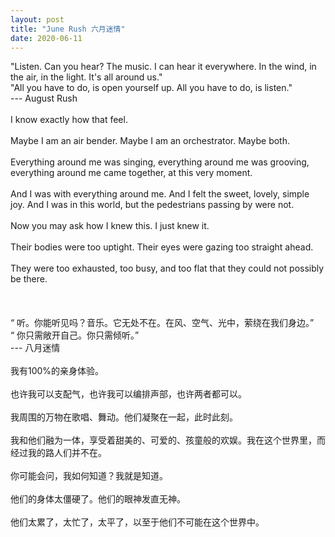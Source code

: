 ```yaml
---
layout: post
title: "June Rush 六月迷情"
date: 2020-06-11
---
```


"Listen. Can you hear? The music. I can hear it everywhere. In the wind, in the air, in the light. It's all around us." <br/>
"All you have to do, is open yourself up. All you have to do, is listen." <br/>
--- August Rush <br/>
<br/>
I know exactly how that feel. <br/>
<br/>
Maybe I am an air bender. Maybe I am an orchestrator. Maybe both. <br/>
<br/>
Everything around me was singing, everything around me was grooving, everything around me came together, at this very moment. <br/>
<br/>
And I was with everything around me. And I felt the sweet, lovely, simple joy. And I was in this world, but the pedestrians passing by were not. <br/>
<br/>
Now you may ask how I knew this. I just knew it. <br/>
<br/>
Their bodies were too uptight. Their eyes were gazing too straight ahead. <br/>
<br/>
They were too exhausted, too busy, and too flat that they could not possibly be there. <br/>
<br/>
<br/>
<br/>
“ 听。你能听见吗？音乐。它无处不在。在风、空气、光中，萦绕在我们身边。”<br/>
“ 你只需敞开自己。你只需倾听。”<br/>
--- 八月迷情 <br/>
<br/>
我有100%的亲身体验。 <br/>
<br/>
也许我可以支配气，也许我可以编排声部，也许两者都可以。<br/>
<br/>
我周围的万物在歌唱、舞动。他们凝聚在一起，此时此刻。 <br/>
<br/>
我和他们融为一体，享受着甜美的、可爱的、孩童般的欢娱。我在这个世界里，而经过我的路人们并不在。<br/>
<br/>
你可能会问，我如何知道？我就是知道。<br/>
<br/>
他们的身体太僵硬了。他们的眼神发直无神。<br/>
<br/>
他们太累了，太忙了，太平了，以至于他们不可能在这个世界中。
<br/>

